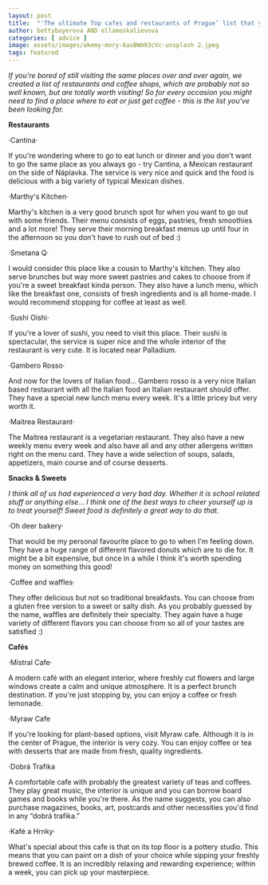 ```yaml
---
layout: post
title:  "'The ultimate Top cafes and restaurants of Prague’ list that you’ve been looking for!"
author: bettybayerova AND ellamoskalievova
categories: [ advice ]
image: assets/images/akemy-mory-6avBWm93cVc-unsplash 2.jpeg
tags: featured
---
```

*If you're bored of still visiting the same places over and over again, we created a list of restaurants and coffee shops, which are probably not so well known, but are totally worth visiting!  So for every occasion you might need to find a place where to eat or just get coffee - this is the list you've been looking for.*

**Restaurants**
                                                       
·Cantina·

If you're wondering where to go to eat lunch or dinner and you don't want to go the same place as you always go - try Cantina, a Mexican restaurant on the side of Náplavka. The service is very nice and quick and the food is delicious with a big variety of typical Mexican dishes. 

·Marthy's Kitchen·

Marthy's kitchen is a very good brunch spot for when you want to go out with some friends. Their menu consists of eggs, pastries, fresh smoothies and a lot more! They serve their morning breakfast menus up until four in the afternoon so you don't have to rush out of bed :) 

·Smetana Q·

I would consider this place like a cousin to Marthy's kitchen. They also serve brunches but way more sweet pastries and cakes to choose from if you're a sweet breakfast kinda person. They also have a lunch menu, which like the breakfast one, consists of fresh ingredients and is all home-made. I would recommend stopping for coffee at least as well. 

·Sushi Oishi·

If you're a lover of sushi, you need to visit this place. Their sushi is spectacular, the service is super nice and the whole interior of the restaurant is very cute. It is located near Palladium. 

·Gambero Rosso·

And now for the lovers of Italian food… Gambero rosso is a very nice Italian based restaurant with all the Italian food an Italian restaurant should offer. They have a special new lunch menu every week. It's a little pricey but very worth it. 

·Maitrea Restaurant·

The Maitrea restaurant is a vegetarian restaurant. They also have a new weekly menu every week and also have all and any other allergens written right on the menu card. They have a wide selection of soups, salads, appetizers, main course and of course desserts. 

**Snacks & Sweets**

*I think all of us had experienced a very bad day. Whether it is school related stuff or anything else… I think one of the best ways to cheer yourself up is to treat yourself! Sweet food is definitely a great way to do that.* 

·Oh deer bakery·

That would be my personal favourite place to go to when I'm feeling down. They have a huge range of different flavored donuts which are to die for. It might be a bit expensive, but once in a while I think it's worth spending money on something this good! 

·Coffee and waffles·

They offer delicious but not so traditional breakfasts. You can choose from a gluten free version to a sweet or salty dish. As you probably guessed by the name, waffles are definitely their specialty. They again have a huge variety of different flavors you can choose from so all of your tastes are satisfied :)

**Cafés**                    

·Mistral Cafe·

A modern café with an elegant interior, where freshly cut flowers and large windows create a calm and unique atmosphere. It is a perfect brunch destination. If you're just stopping by, you can enjoy a coffee or fresh lemonade.

·Myraw Cafe

If you're looking for plant-based options, visit Myraw cafe. Although it is in the center of Prague, the interior is very cozy. You can enjoy coffee or tea with desserts that are made from fresh, quality ingredients. 

·Dobrá Trafika

 A comfortable cafe with probably the greatest variety of teas and coffees. They play great music, the interior is unique and you can borrow board games and books while you're there. As the name suggests, you can also purchase magazines, books, art, postcards and other necessities you'd find in any “dobrá trafika.” 

·Kafé a Hrnky·

 What's special about this cafe is that on its top floor is a pottery studio. This means that you can paint on  a dish of your choice while sipping your freshly brewed coffee. It is an incredibly relaxing and rewarding experience; within a week, you can pick up your masterpiece. 


